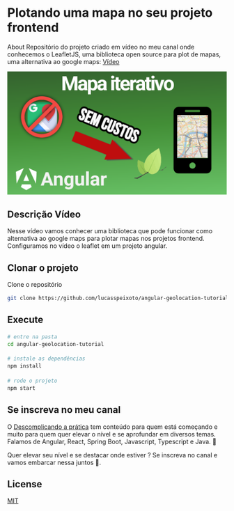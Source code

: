# Plotando uma mapa no seu projeto frontend

About
Repositório do projeto criado em vídeo no meu canal onde conhecemos o LeafletJS, uma biblioteca open source para plot de mapas, uma alternativa ao google maps: [Vídeo](https://youtu.be/3UVKQZZ1XBc)

![Capa](public/thumb.png "Capa")

## Descrição Vídeo

Nesse vídeo vamos conhecer uma biblioteca que pode funcionar como alternativa ao google maps
para plotar mapas nos projetos frontend. Configuramos no vídeo o leaflet em um projeto angular.

## Clonar o projeto

Clone o repositório

```bash
git clone https://github.com/lucasspeixoto/angular-geolocation-tutorial.git
```

## Execute

```bash
# entre na pasta
cd angular-geolocation-tutorial

# instale as dependências
npm install

# rode o projeto
npm start
```

## Se inscreva no meu canal

O [Descomplicando a prática](https://www.youtube.com/channel/UC6LY6Xw5ff_KaHwjHWRA9oA?sub_confirmation=1) tem conteúdo para quem está começando e muito para quem quer elevar o nível e se aprofundar em diversos temas. Falamos de Angular, React, Spring Boot, Javascript, Typescript e Java. 🎯

Quer elevar seu nível e se destacar onde estiver ? Se inscreva no canal e vamos embarcar nessa juntos 🚀.

## License

[MIT](https://choosealicense.com/licenses/mit/)
